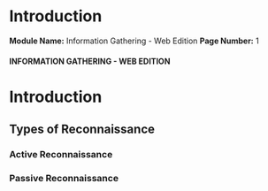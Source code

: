 <!--
 // Platform: Academy
// URL: https://academy.hackthebox.com/module/144/section/1247
// Platform Version: V1
// Module ID: 144
// Module Name: Information Gathering - Web Edition
// Module Difficulty: Easy
// Section ID: 1247
// Section Title: Introduction
// Page Title: Information Gathering - Web Edition
// Page Number: 1
-->

# Introduction

**Module Name:** Information Gathering - Web Edition **Page Number:** 1

#### INFORMATION GATHERING - WEB EDITION

# Introduction

## Types of Reconnaissance

### Active Reconnaissance

### Passive Reconnaissance

####